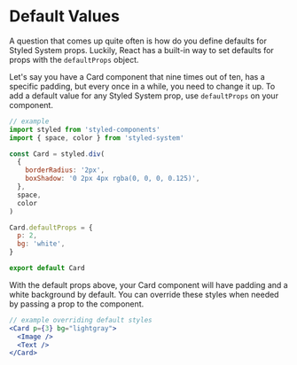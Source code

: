 # Default Values

A question that comes up quite often is how do you define defaults for Styled System props.
Luckily, React has a built-in way to set defaults for props with the `defaultProps` object.

Let's say you have a Card component that nine times out of ten,
has a specific padding, but every once in a while, you need to change it up.
To add a default value for any Styled System prop, use `defaultProps` on your component.

```js
// example
import styled from 'styled-components'
import { space, color } from 'styled-system'

const Card = styled.div(
  {
    borderRadius: '2px',
    boxShadow: '0 2px 4px rgba(0, 0, 0, 0.125)',
  },
  space,
  color
)

Card.defaultProps = {
  p: 2,
  bg: 'white',
}

export default Card
```

With the default props above, your Card component will have padding and a white background by default.
You can override these styles when needed by passing a prop to the component.

```jsx
// example overriding default styles
<Card p={3} bg="lightgray">
  <Image />
  <Text />
</Card>
```
